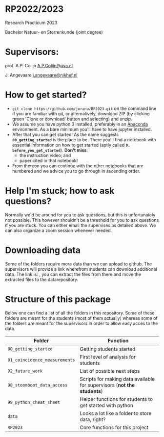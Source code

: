 # RP2022/2023
Research Practicum 2023

Bachelor Natuur- en Sterrenkunde (joint degree)

# Supervisors:
prof. A.P. Colijn <A.P.Colijn@uva.nl>

J. Angevaare <j.angevaare@nikhef.nl>

# How to get started?
  - `git clone https://github.com/jorana/RP2023.git` on the command line if you are familiar with git, or alternatively, download ZIP (by clicking green 'Clone or download' button and selecting) and unzip.
  - We assume you have python 3 installed, preferably in an [Anaconda](https://anaconda.org/) environment. As a bare minimum you'll have to have jupyter installed.
  - After that you can get started! As the name suggests **``00_getting_started``** is the place to be. There you'll find a notebook with essential information on how to get started (aptly called **`0. before_you_get_started`**). **Don't miss**:
    - the instruction video; and 
    - paper cited in that notebook!
  - From thereon you can continue with the other notebooks that are numbered and we advice you to go through in ascending order.

# Help I'm stuck; how to ask questions?
Normally we'd be around for you to ask questions, but this is unfortunately not possible. This however shouldn't be a threshold for you to ask questions if you are stuck. You can either email the supervises as detailed above. We can also organize a zoom session whenever needed.

# Downloading data
Some of the folders require more data than we can upload to github. The supervisors will provide a link wherefrom students can download additional data. The link is:
[](missing!), you can extract the files from there and move the extracted files to the datarepository. 

# Structure of this package
Below one can find a list of all the folders in this repository. Some of these folders are meant for the students (most of them actually) whereas some of the folders are meant for the supervisors in order to allow easy acces to the data.

| Folder                        | Function          |
| ---------                     | ---------         |
| `00_getting_started`          | Getting students started   |
| `01_coincidence_measurements` | First level of analysis for students |
| `02_future_work`              | List of possible next steps |
| `98_stoomboot_data_access`    | Scripts for making data available for supervisors (**not the students**) |
| `99_python_cheat_sheet`       | Helper functions for students to get started with python |
| `data`                        | Looks a lot like a folder to store data, right? |
| `RP2023`                      | Core functions for this project |

